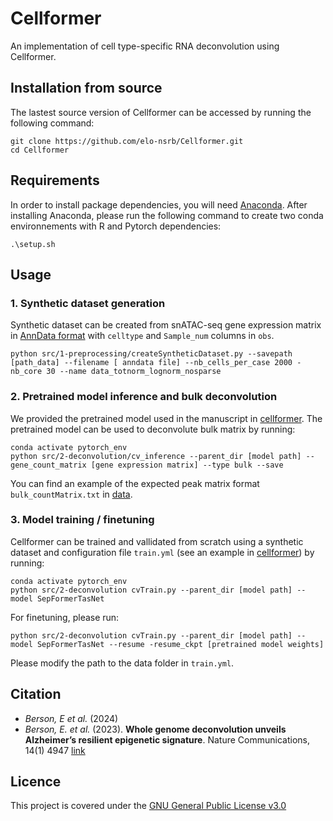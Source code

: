 # Cellformer
An implementation of cell type-specific RNA deconvolution using Cellformer.

## Installation from source
The lastest source version of Cellformer can be accessed by running the following command:

```
git clone https://github.com/elo-nsrb/Cellformer.git
cd Cellformer
```

## Requirements

In order to install package dependencies, you will need [Anaconda](https://anaconda.org/). After installing Anaconda, please run the following command to create two conda environnements with R and Pytorch dependencies:

`.\setup.sh`

## Usage

### 1. Synthetic dataset generation
Synthetic dataset can be created from snATAC-seq gene expression matrix in [AnnData format](https://anndata.readthedocs.io/en/latest/) with `celltype` and `Sample_num` columns in `obs`.

```
python src/1-preprocessing/createSyntheticDataset.py --savepath [path_data] --filename [ anndata file] --nb_cells_per_case 2000 -nb_core 30 --name data_totnorm_lognorm_nosparse
```


### 2. Pretrained model inference and bulk deconvolution
We provided the pretrained model used in the manuscript in [cellformer](https://github.com/elo-nsrb/Cellformer/tree/main/cellformer). The pretrained model can be used to deconvolute bulk matrix by running:

```
conda activate pytorch_env
python src/2-deconvolution/cv_inference --parent_dir [model path] --gene_count_matrix [gene expression matrix] --type bulk --save
```

You can find an example of the expected peak matrix format `bulk_countMatrix.txt` in [data](https://github.com/elo-nsrb/Cellformer/tree/main/data).

### 3. Model training / finetuning

Cellformer can be trained and vallidated from scratch using a synthetic dataset and configuration file `train.yml` (see an example in [cellformer](https://github.com/elo-nsrb/Cellformer/tree/main/cellformer)) by running:
```
conda activate pytorch_env
python src/2-deconvolution cvTrain.py --parent_dir [model path] --model SepFormerTasNet 
```

For finetuning, please run:

```
python src/2-deconvolution cvTrain.py --parent_dir [model path] --model SepFormerTasNet --resume -resume_ckpt [pretrained model weights]
```
Please modify the path to the data folder in `train.yml`.

## Citation
- *Berson, E et al.* (2024)
- *Berson, E. et al.* (2023). **Whole genome deconvolution unveils Alzheimer’s resilient epigenetic signature**. Nature Communications, 14(1) 4947
[link](https://www.nature.com/articles/s41467-023-40611-4)



## Licence
This project is covered under the [GNU General Public License v3.0](https://github.com/elo-nsrb/Cellformer/blob/main/LICENSE)
